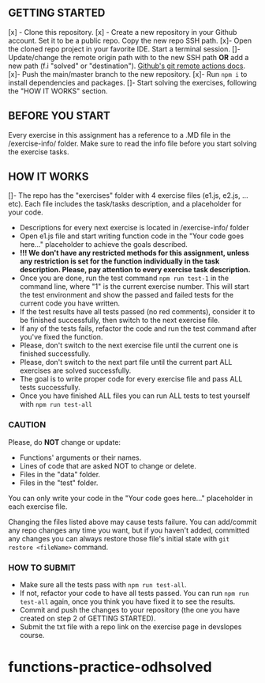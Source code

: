 ## GETTING STARTED
[x] - Clone this repository.
[x] - Create a new repository in your Github account. Set it to be a public repo. Copy the new repo SSH path.
[x]- Open the cloned repo project in your favorite IDE. Start a terminal session.
[]- Update/change the remote origin path with to the new SSH path **OR** add a new path (f.i "solved" or "destination"). [Github's git remote actions docs](https://docs.github.com/en/get-started/getting-started-with-git/managing-remote-repositories).
[x]- Push the main/master branch to the new repository.
[x]- Run ```npm i``` to install dependencies and packages.
[]- Start solving the exercises, following the "HOW IT WORKS" section.

## BEFORE YOU START
Every exercise in this assignment has a reference to a .MD file in the /exercise-info/ folder. Make sure to read the
info file before you start solving the exercise tasks.

## HOW IT WORKS
[]- The repo has the "exercises" folder with 4 exercise files (e1.js, e2.js, ... etc). Each file includes the 
task/tasks description, and a placeholder for your code.
- Descriptions for every next exercise is located in /exercise-info/ folder
- Open e1.js file and start writing function code in the "Your code goes here..." placeholder to achieve the goals described.
- **!!! We don't have any restricted methods for this assignment, unless any restriction is set for the function individually in the task description. Please, pay attention to every exercise task description.**
- Once you are done, run the test command ```npm run test-1``` in the command line, where "1" is the current exercise number. This will start the test environment and show the passed and failed tests for the current code you have written.
- If the test results have all tests passed (no red comments), consider it to be finished successfully, then switch to the next exercise file.
- If any of the tests fails, refactor the code and run the test command after you've fixed the function.
- Please, don't switch to the next exercise file until the current one is finished successfully.
- Please, don't switch to the next part file until the current part ALL exercises are solved successfully.
- The goal is to write proper code for every exercise file and pass ALL tests successfully.
- Once you have finished ALL files you can run ALL tests to test yourself with ```npm run test-all```

### CAUTION
Please, do **NOT** change or update:

- Functions' arguments or their names.
- Lines of code that are asked NOT to change or delete.
- Files in the "data" folder.
- Files in the "test" folder.

You can only write your code in the "Your code goes here..." placeholder in each exercise file.

Changing the files listed above may cause tests failure.
You can add/commit any repo changes any time you want, but if you haven't added, committed any changes you can always 
restore those file's initial state with ```git restore <fileName>``` command.

### HOW TO SUBMIT
- Make sure all the tests pass with ```npm run test-all```.
- If not, refactor your code to have all tests passed. You can run ```npm run test-all``` again, once you think you have fixed it to see the results.
- Commit and push the changes to your repository (the one you have created on step 2 of GETTING STARTED).
- Submit the txt file with a repo link on the exercise page in devslopes course.
# functions-practice-odhsolved
